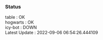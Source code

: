### Status


table : OK  
hogwarts : OK  
icy-bot : DOWN  
Latest Update : 2022-09-06 06:54:26.444109

